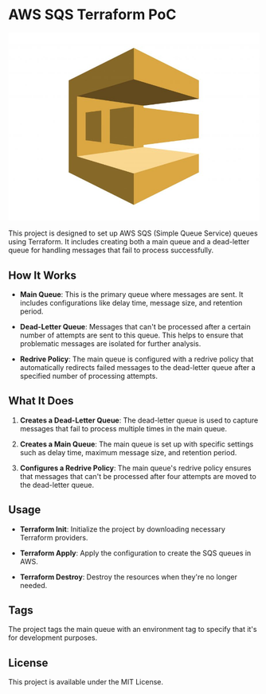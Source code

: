 # AWS SQS Terraform PoC

<img src="sqs.jpg" />

This project is designed to set up AWS SQS (Simple Queue Service) queues using Terraform. It includes creating both a main queue and a dead-letter queue for handling messages that fail to process successfully.

## How It Works

- **Main Queue**: This is the primary queue where messages are sent. It includes configurations like delay time, message size, and retention period.

- **Dead-Letter Queue**: Messages that can't be processed after a certain number of attempts are sent to this queue. This helps to ensure that problematic messages are isolated for further analysis.

- **Redrive Policy**: The main queue is configured with a redrive policy that automatically redirects failed messages to the dead-letter queue after a specified number of processing attempts.

## What It Does

1. **Creates a Dead-Letter Queue**: The dead-letter queue is used to capture messages that fail to process multiple times in the main queue.

2. **Creates a Main Queue**: The main queue is set up with specific settings such as delay time, maximum message size, and retention period.

3. **Configures a Redrive Policy**: The main queue's redrive policy ensures that messages that can't be processed after four attempts are moved to the dead-letter queue.

## Usage

- **Terraform Init**: Initialize the project by downloading necessary Terraform providers.
  
- **Terraform Apply**: Apply the configuration to create the SQS queues in AWS.

- **Terraform Destroy**: Destroy the resources when they're no longer needed.

## Tags

The project tags the main queue with an environment tag to specify that it's for development purposes.

## License

This project is available under the MIT License.
